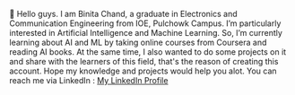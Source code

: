 👋 Hello guys. I am Binita Chand, a graduate in Electronics and Communication Engineering from IOE, Pulchowk Campus. I’m particularly interested in 
Artificial Intelligence and Machine Learning. So, I’m currently learning about AI and ML by taking online courses from Coursera and reading AI books.
At the same time, I also wanted to do some projects on it and share with the learners of this field, that's the reason of creating this account. Hope my knowledge
and projects would help you alot.
You can reach me via LinkedIn :
[My LinkedIn Profile](https://www.linkedin.com/in/binita-chand-643b01164/)



<!---
chandbinita/chandbinita is a ✨ special ✨ repository because its `README.md` (this file) appears on your GitHub profile.
You can click the Preview link to take a look at your changes.
--->

